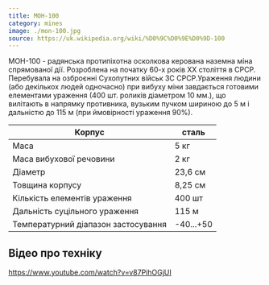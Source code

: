 ```yaml
---
title: МОН-100
category: mines
image: ./mon-100.jpg
source: https://uk.wikipedia.org/wiki/%D0%9C%D0%9E%D0%9D-100
---
```



МОН-100 - радянська протипіхотна осколкова керована наземна міна спрямованої дії. Розроблена на початку 60-х років XX століття в СРСР. Перебувала на озброєнні Сухопутних військ ЗС СРСР.Ураження людини (або декількох людей одночасно) при вибуху міни завдається готовими елементами ураження (400 шт. роликів діаметром 10 мм.), що вилітають в напрямку противника, вузьким пучком шириною до 5 м і дальністю до 115 м (при ймовірності ураження 90%).

Корпус | сталь
------ | ------
Маса | 5 кг
Маса вибухової речовини | 2 кг
Діаметр | 23,6 см
Товщина корпусу | 8,25 см
Кількість елементів ураження | 400 шт
Дальність суцільного ураження | 115 м
Температурний діапазон застосування | -40...+50

## Відео про техніку
https://www.youtube.com/watch?v=v87PihOGjUI
